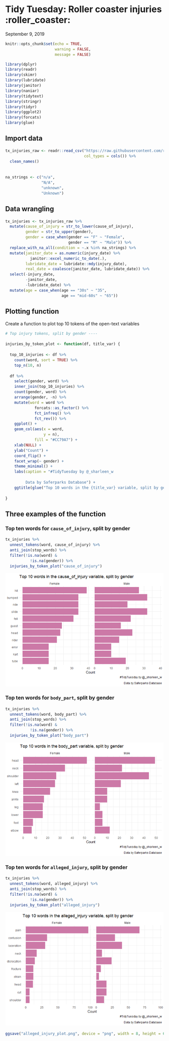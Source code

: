 Tidy Tuesday: Roller coaster injuries :roller\_coaster:
================
September 9, 2019

``` r
knitr::opts_chunk$set(echo = TRUE,
                      warning = FALSE,
                      message = FALSE)
```

``` r
library(dplyr)
library(readr)
library(skimr)
library(lubridate)
library(janitor)
library(naniar)
library(tidytext)
library(stringr)
library(tidyr)
library(ggplot2)
library(forcats)
library(glue)
```

## Import data

``` r
tx_injuries_raw <- readr::read_csv("https://raw.githubusercontent.com/rfordatascience/tidytuesday/master/data/2019/2019-09-10/tx_injuries.csv",
                                   col_types = cols()) %>%
  clean_names()


na_strings <- c("n/a",
                "N/A",
                "unknown",
                "Unknown")
```

## Data wrangling

``` r
tx_injuries <- tx_injuries_raw %>%
  mutate(cause_of_injury = str_to_lower(cause_of_injury),
         gender = str_to_upper(gender),
         gender = case_when(gender == "F" ~ "Female",
                            gender == "M" ~ "Male")) %>%
  replace_with_na_all(condition = ~.x %in% na_strings) %>%
  mutate(janitor_date = as.numeric(injury_date) %>%
           janitor::excel_numeric_to_date(.),
         lubridate_date = lubridate::mdy(injury_date),
         real_date = coalesce(janitor_date, lubridate_date)) %>%
  select(-injury_date,
         -janitor_date,
         -lubridate_date) %>%
  mutate(age = case_when(age == "30s" ~ "35",
                         age == "mid-60s" ~ "65"))
```

## Plotting function

Create a function to plot top 10 tokens of the open-text variables

``` r
# Top injury tokens, split by gender ----

injuries_by_token_plot <- function(df, title_var) {
  
  top_10_injuries <- df %>%
    count(word, sort = TRUE) %>%
    top_n(10, n)
  
  df %>%
    select(gender, word) %>%
    inner_join(top_10_injuries) %>%
    count(gender, word) %>%
    arrange(gender, -n) %>%
    mutate(word = word %>%
             forcats::as_factor() %>%
             fct_infreq() %>%
             fct_rev()) %>%
    ggplot() +
    geom_col(aes(x = word,
                 y = n),
             fill = "#CC79A7") +
    xlab(NULL) +
    ylab("Count") +
    coord_flip() +
    facet_wrap(~ gender) +
    theme_minimal() +
    labs(caption = "#TidyTuesday by @_sharleen_w
         
         Data by Saferparks Database") +
    ggtitle(glue("Top 10 words in the {title_var} variable, split by gender"))
  
}
```

## Three examples of the function

### Top ten words for `cause_of_injury`, split by gender

``` r
tx_injuries %>%
  unnest_tokens(word, cause_of_injury) %>%
  anti_join(stop_words) %>%
  filter(!is.na(word) &
           !is.na(gender)) %>%
  injuries_by_token_plot("cause_of_injury")
```

![](tidy_tuesday_script_files/figure-gfm/cause-of-injury-plot-1.png)<!-- -->

### Top ten words for `body_part`, split by gender

``` r
tx_injuries %>%
  unnest_tokens(word, body_part) %>%
  anti_join(stop_words) %>%
  filter(!is.na(word) &
           !is.na(gender)) %>%
  injuries_by_token_plot("body_part")
```

![](tidy_tuesday_script_files/figure-gfm/body-part-plot-1.png)<!-- -->

### Top ten words for `alleged_injury`, split by gender

``` r
tx_injuries %>%
  unnest_tokens(word, alleged_injury) %>%
  anti_join(stop_words) %>%
  filter(!is.na(word) &
           !is.na(gender)) %>%
  injuries_by_token_plot("alleged_injury")
```

![](tidy_tuesday_script_files/figure-gfm/alleged-injury-plot-1.png)<!-- -->

``` r
ggsave("alleged_injury_plot.png", device = "png", width = 8, height = 6, units = "in", dpi = 500)
```
